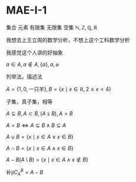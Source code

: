 # MAE-I-1

集合 元素 有限集 无限集 空集 $\mathbb{N,Z,Q,R}$

我想去上王立周的数学分析，不想上这个工科数学分析

我感觉这个人讲的好抽象

$a \in A, a \not\in A,\{ a\}, a, \varnothing$

列举法，描述法

$A=\{ 1, 0, \text{一只羊} \}, B=\{ x\mid x \in \mathbb{R},2\leq x<4 \}$

子集，真子集，相等

$A\subseteq B, A\subset B,(A \subsetneqq B), A=B$

$A=B \iff A \subseteq B \wedge B\subseteq A$

$A\cup B=\{ x \mid x \in A \vee x \in B \}$

$A \cap B = \{  x \mid x \in A \wedge x \in B \}$

$A-B(A\setminus B)=\{ x \mid x \in A \wedge x\not\in B \}$

补ji$C_{A}^{B}=A-B$ 